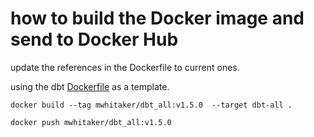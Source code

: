 # how to build the Docker image and send to Docker Hub

update the references in the Dockerfile to current ones.

using the dbt [Dockerfile](https://github.com/dbt-labs/dbt-core/blob/main/docker/Dockerfile) as a template.

`docker build --tag mwhitaker/dbt_all:v1.5.0  --target dbt-all .`

`docker push mwhitaker/dbt_all:v1.5.0`